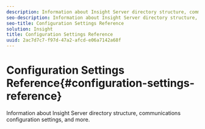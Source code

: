 ```yaml
---
description: Information about Insight Server directory structure, communications configuration settings, and more.
seo-description: Information about Insight Server directory structure, communications configuration settings, and more.
seo-title: Configuration Settings Reference
solution: Insight
title: Configuration Settings Reference
uuid: 2ac7d7c7-f97d-47a2-afcd-e06a7142a68f
---
```


# Configuration Settings Reference{#configuration-settings-reference}

Information about Insight Server directory structure, communications configuration settings, and more.


